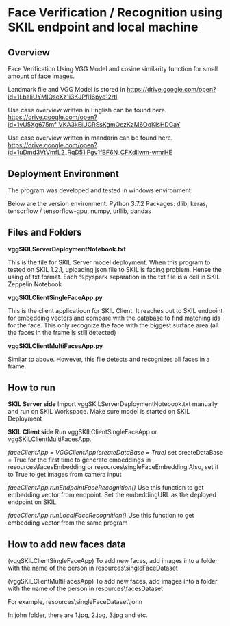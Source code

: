 # Face Verification / Recognition using SKIL endpoint and local machine

## Overview 

Face Verification Using VGG Model and cosine similarity function for small amount of face images.

Landmark file and VGG Model is stored in 
https://drive.google.com/open?id=1LbaliUYMlQseXz1i3KJPfj16pye12rtl

Use case overview written in English can be found here. https://drive.google.com/open?id=1vU5Xg675mf_VKA3kEiUCRSsKgmOezKzM6OqKIsHDCaY

Use case overview written in mandarin can be found here. https://drive.google.com/open?id=1uDmd3VtVmfL2_RqD51lPgv1fBF6N_CFXdIlwm-wmrHE

## Deployment Environment 
The program was developed and tested in windows environment. 
 
Below are the version environment. 
Python 3.7.2
Packages: dlib, keras, tensorflow / tensorflow-gpu, numpy, urllib, pandas

## Files and Folders
**vggSKILServerDeploymentNotebook.txt**

This is the file for SKIL Server model deployment. When this program to tested on SKIL 1.2.1, uploading json file to SKIL is facing problem. Hense the using of txt format. Each %pyspark separation in the txt file is a cell in SKIL Zeppelin Notebook

**vggSKILClientSingleFaceApp.py**

This is the client applicatioon for SKIL Client. It reaches out to SKIL endpoint for embedding vectors and compare with the database to find matching ids for the face. This only recognize the face with the biggest surface area (all the faces in the frame is still detected) 

**vggSKILClientMultiFacesApp.py**

Similar to above. However, this file detects and recognizes all faces in a frame. 

## How to run

**SKIL Server side**
Import vggSKILServerDeploymentNotebook.txt manually and run on SKIL Workspace. Make sure model is started on SKIL Deployment

**SKIL Client side**
Run vggSKILClientSingleFaceApp or vggSKILClientMultiFacesApp.

*faceClientApp = VGGClientApp(createDataBase = True)*
set createDataBase = True for the first time to generate embeddings in resources\facesEmbedding or resources\singleFaceEmbedding
Also, set it to True to get images from camera input

*faceClientApp.runEndpointFaceRecognition()*
Use this function to get embedding vector from endpoint.
Set the embeddingURL as the deployed endpoint on SKIL

*faceClientApp.runLocalFaceRecognition()*
Use this function to get embedding vector from the same program

## How to add new faces data 

(vggSKILClientSingleFaceApp) To add new faces, add images into a folder with the name of the person in resources\singleFaceDataset

(vggSKILClientMultiFacesApp) To add new faces, add images into a folder with the name of the person in resources\facesDataset

For example, resources\singleFaceDataset\john

In john folder, there are 1.jpg, 2.jpg, 3.jpg and etc. 
